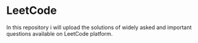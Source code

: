 # LeetCode
In this repository i will upload the solutions of widely asked and important questions available on LeetCode platform.
